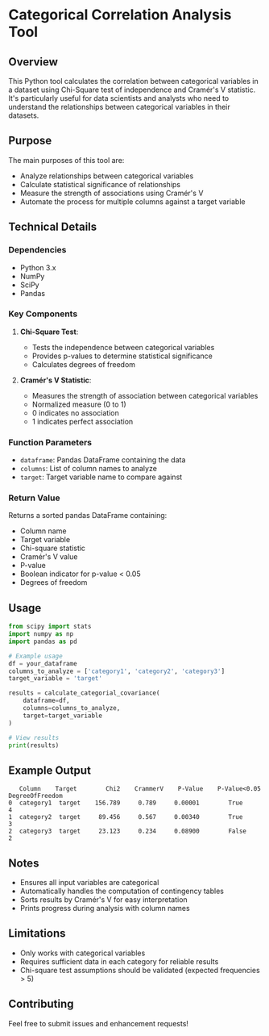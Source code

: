 # Categorical Correlation Analysis Tool

## Overview
This Python tool calculates the correlation between categorical variables in a dataset using Chi-Square test of independence and Cramér's V statistic. It's particularly useful for data scientists and analysts who need to understand the relationships between categorical variables in their datasets.

## Purpose
The main purposes of this tool are:
- Analyze relationships between categorical variables
- Calculate statistical significance of relationships
- Measure the strength of associations using Cramér's V
- Automate the process for multiple columns against a target variable

## Technical Details

### Dependencies
- Python 3.x
- NumPy
- SciPy
- Pandas

### Key Components
1. **Chi-Square Test**: 
   - Tests the independence between categorical variables
   - Provides p-values to determine statistical significance
   - Calculates degrees of freedom

2. **Cramér's V Statistic**:
   - Measures the strength of association between categorical variables
   - Normalized measure (0 to 1)
   - 0 indicates no association
   - 1 indicates perfect association

### Function Parameters
- `dataframe`: Pandas DataFrame containing the data
- `columns`: List of column names to analyze
- `target`: Target variable name to compare against

### Return Value
Returns a sorted pandas DataFrame containing:
- Column name
- Target variable
- Chi-square statistic
- Cramér's V value
- P-value
- Boolean indicator for p-value < 0.05
- Degrees of freedom

## Usage

```python
from scipy import stats
import numpy as np
import pandas as pd

# Example usage
df = your_dataframe
columns_to_analyze = ['category1', 'category2', 'category3']
target_variable = 'target'

results = calculate_categorial_covariance(
    dataframe=df,
    columns=columns_to_analyze,
    target=target_variable
)

# View results
print(results)
```

## Example Output
```
   Column    Target        Chi2    CrammerV    P-Value    P-Value<0.05    DegreeOfFreedom
0  category1  target    156.789     0.789     0.00001        True              4
1  category2  target     89.456     0.567     0.00340        True              3
2  category3  target     23.123     0.234     0.08900        False             2
```

## Notes
- Ensures all input variables are categorical
- Automatically handles the computation of contingency tables
- Sorts results by Cramér's V for easy interpretation
- Prints progress during analysis with column names

## Limitations
- Only works with categorical variables
- Requires sufficient data in each category for reliable results
- Chi-square test assumptions should be validated (expected frequencies > 5)

## Contributing
Feel free to submit issues and enhancement requests!
